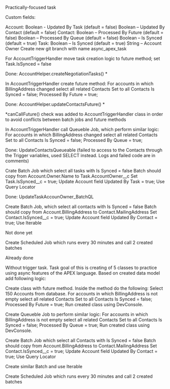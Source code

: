 Practically-focused task

Custom fields:

Account:  Boolean -  Updated By Task (default = false)        Boolean – Updated By Contact (default = false)
Contact:  Boolean – Processed By Future (default = false)     Boolean – Processed By Queue (default = false)       Boolean – Is Synced (default = true)
Task:     Boolean – Is Synced (default = true)                String – Account Owner
Create new git branch with name async_apex_task

For AccountTriggerHandler move task creation logic to future method; set Task.IsSynced = false

Done: AccountHelper.createNegotiationTasks() *

In AccountTriggerHandler create future method:
For accounts in which BillingAddress changed select all related Contacts 
Set to all Contacts Is Synced = false; Processed By Future = true;

Done: AccountHelper.updateContactsFuture() *

*canCallFuture() check was added to AccountTriggerHandler class in order to avoid conflicts between batch jobs and future methods

In AccountTriggerHandler call Queueble Job, which perform similar logic:
For accounts in which BillingAddress changed select all related Contacts
Set to all Contacts Is Synced = false; Processed By Queue = true;

Done: UpdateContactsQueueable (failed to access to the Contacts through the Trigger variables, used SELECT instead. Logs and failed code are in comments) 

Crate Batch Job which select all tasks with  Is Synced = false
Batch should copy from Account.Owner.Name to Task.AccountOwner__c
Set Task.IsSynced__c = true;
Update Account field Updated By Task = true;
Use Query Locator

Done: UpdateTaskAccounOwner_BatchQL

Create Batch Job, which select all contacts with Is Synced = false
Batch should copy from Account.BillingAddress to Contact.MailingAddress
Set Contact.IsSynced__c = true;
Update Account field Updated By Contact = true;
Use Iterable

Not done yet

Create Scheduled Job which runs every 30 minutes and call 2 created batches

Already done

Without trigger task.
Task goal of this is creating of 5 classes to practice using async features of the APEX language. Based on created data model add following logic:

Create class with future method. Inside the method do the following:
Select 150 Accounts from database.
For accounts in which BillingAddress is not empty select all related Contacts 
Set to all Contacts Is Synced = false; Processed By Future = true;
Run created class using DevConsole.

Create Queueble Job to perform similar logic:
For accounts in which BillingAddress is not empty select all related Contacts
Set to all Contacts Is Synced = false; Processed By Queue = true;
Run created class using DevConsole.

Create Batch Job which select all Сontacts with Is Synced = false
Batch should copy from Account.BillingAddress to Contact.MailingAddress
Set Contact.IsSynced__c = true;
Update Account field Updated By Contact = true;
Use Query Locator

Create similar Batch and use Iterable

Create Scheduled Job which runs every 30 minutes and call 2 created batches
